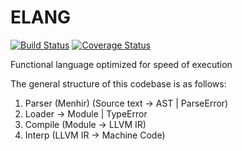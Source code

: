 # ELANG

[![Build Status](https://travis-ci.org/Logiraptor/elang.svg?branch=master)](https://travis-ci.org/Logiraptor/elang)
[![Coverage Status](https://coveralls.io/repos/github/Logiraptor/elang/badge.svg?branch=master)](https://coveralls.io/github/Logiraptor/elang?branch=master)

Functional language optimized for speed of execution

The general structure of this codebase is as follows:

1. Parser (Menhir) (Source text -> AST | ParseError)
1. Loader -> Module | TypeError
1. Compile (Module -> LLVM IR)
1. Interp (LLVM IR -> Machine Code)
